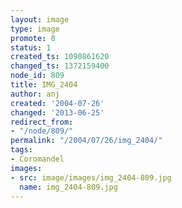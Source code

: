 ```yaml
---
layout: image
type: image
promote: 0
status: 1
created_ts: 1090861620
changed_ts: 1372159400
node_id: 809
title: IMG_2404
author: anj
created: '2004-07-26'
changed: '2013-06-25'
redirect_from:
- "/node/809/"
permalink: "/2004/07/26/img_2404/"
tags:
- Coromandel
images:
- src: image/images/img_2404-809.jpg
  name: img_2404-809.jpg
---
```


